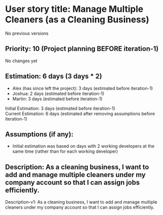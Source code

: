 # User story title: Manage Multiple Cleaners (as a Cleaning Business)
No previous versions

## Priority: 10 (Project planning BEFORE iteration-1)
No changes yet

## Estimation: 6 days (3 days * 2)
* Alex (has since left the project): 3 days (estimated before iteration-1)
* Joshua: 2 days (estimated before iteration-1)
* Martin: 3 days (estimated before iteration-1)

Initial Estimation: 3 days (estimated before iteration-1)  
Current Estimation: 6 days (estimated after removing assumptions before iteration-1)

## Assumptions (if any):
* Initial estimation was based on days with 2 working developers at the same time (rather than for each working developer)

## Description: As a cleaning business, I want to add and manage multiple cleaners under my company account so that I can assign jobs efficiently.
Description-v1: As a cleaning business, I want to add and manage multiple cleaners under my company account so that I can assign jobs efficiently.
